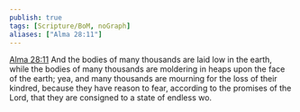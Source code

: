 ```yaml
---
publish: true
tags: [Scripture/BoM, noGraph]
aliases: ["Alma 28:11"]
---
```

[Alma 28:11](https://churchofjesuschrist.org/study/scriptures/bofm/alma/28?lang=eng&id=p11#p11) And the bodies of many thousands are laid low in the earth, while the bodies of many thousands are moldering in heaps upon the face of the earth; yea, and many thousands are mourning for the loss of their kindred, because they have reason to fear, according to the promises of the Lord, that they are consigned to a state of endless wo.
